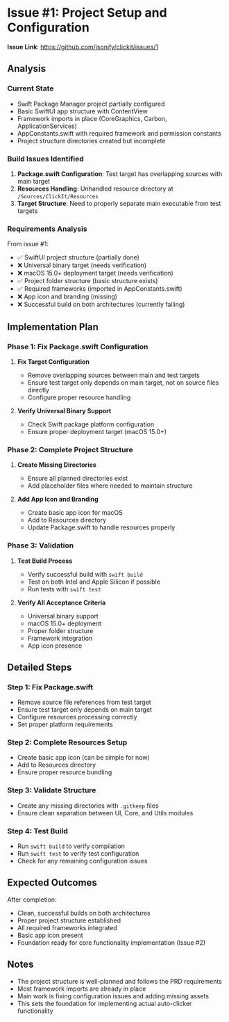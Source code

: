 # Issue #1: Project Setup and Configuration

**Issue Link**: https://github.com/jsonify/clickit/issues/1

## Analysis

### Current State
- Swift Package Manager project partially configured
- Basic SwiftUI app structure with ContentView
- Framework imports in place (CoreGraphics, Carbon, ApplicationServices)  
- AppConstants.swift with required framework and permission constants
- Project structure directories created but incomplete

### Build Issues Identified
1. **Package.swift Configuration**: Test target has overlapping sources with main target
2. **Resources Handling**: Unhandled resource directory at `/Sources/ClickIt/Resources`
3. **Target Structure**: Need to properly separate main executable from test targets

### Requirements Analysis
From issue #1:
- ✅ SwiftUI project structure (partially done)
- ❌ Universal binary target (needs verification)
- ❌ macOS 15.0+ deployment target (needs verification)
- ✅ Project folder structure (basic structure exists)
- ✅ Required frameworks (imported in AppConstants.swift)
- ❌ App icon and branding (missing)
- ❌ Successful build on both architectures (currently failing)

## Implementation Plan

### Phase 1: Fix Package.swift Configuration
1. **Fix Target Configuration**
   - Remove overlapping sources between main and test targets
   - Ensure test target only depends on main target, not on source files directly
   - Configure proper resource handling

2. **Verify Universal Binary Support**
   - Check Swift package platform configuration
   - Ensure proper deployment target (macOS 15.0+)

### Phase 2: Complete Project Structure
1. **Create Missing Directories**
   - Ensure all planned directories exist
   - Add placeholder files where needed to maintain structure

2. **Add App Icon and Branding**
   - Create basic app icon for macOS
   - Add to Resources directory
   - Update Package.swift to handle resources properly

### Phase 3: Validation
1. **Test Build Process**
   - Verify successful build with `swift build`
   - Test on both Intel and Apple Silicon if possible
   - Run tests with `swift test`

2. **Verify All Acceptance Criteria**
   - Universal binary support
   - macOS 15.0+ deployment
   - Proper folder structure
   - Framework integration
   - App icon presence

## Detailed Steps

### Step 1: Fix Package.swift
- Remove source file references from test target
- Ensure test target only depends on main target
- Configure resources processing correctly
- Set proper platform requirements

### Step 2: Complete Resources Setup
- Create basic app icon (can be simple for now)
- Add to Resources directory
- Ensure proper resource bundling

### Step 3: Validate Structure
- Create any missing directories with `.gitkeep` files
- Ensure clean separation between UI, Core, and Utils modules

### Step 4: Test Build
- Run `swift build` to verify compilation
- Run `swift test` to verify test configuration
- Check for any remaining configuration issues

## Expected Outcomes

After completion:
- Clean, successful builds on both architectures
- Proper project structure established
- All required frameworks integrated
- Basic app icon present
- Foundation ready for core functionality implementation (Issue #2)

## Notes

- The project structure is well-planned and follows the PRD requirements
- Most framework imports are already in place
- Main work is fixing configuration issues and adding missing assets
- This sets the foundation for implementing actual auto-clicker functionality